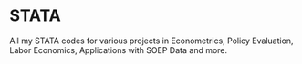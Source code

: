 # STATA
All my STATA codes for various projects in Econometrics, Policy Evaluation, Labor Economics, Applications with SOEP Data and more.
